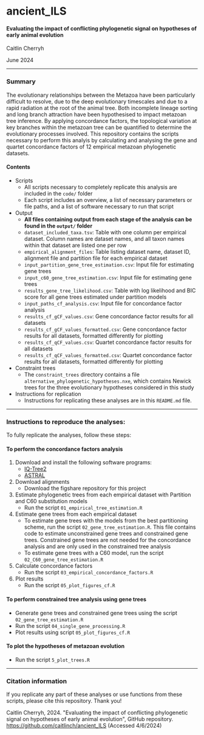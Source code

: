 # ancient_ILS
#### Evaluating the impact of conflicting phylogenetic signal on hypotheses of early animal evolution

Caitlin Cherryh

June 2024

***
### Summary
The evolutionary relationships between the Metazoa have been particularly difficult to resolve, due to the deep evolutionary timescales and due to a rapid radiation at the root of the animal tree. Both incomplete lineage sorting and long branch attraction have been hypothesised to impact metazoan tree inference. By applying concordance factors, the topological variation at key branches within the metazoan tree can be quantified to determine the evolutionary processes involved. This repository contains the scripts necessary to perform this analyis by calculating and analysing the gene and quartet concordance factors of 12 empirical metazoan phylogenetic datasets.

#### Contents
+ Scripts
    + All scripts necessary to completely replicate this analysis are included in the `code/` folder
    + Each script includes an overview, a list of necessary parameters or file paths,  and a list of software necessary to run that script
+ Output
    + **All files containing output from each stage of the analysis can be found in the `output/` folder**
    + `dataset_included_taxa.tsv`: Table with one column per empirical dataset. Column names are dataset names, and all taxon names within that dataset are listed one per row
    + `empirical_alignment_files`: Table listing dataset name, dataset ID, alignment file and partition file for each empirical dataset
    + `input_partition_gene_tree_estimation.csv`: Input file for estimating gene trees
    + `input_c60_gene_tree_estimation.csv`: Input file for estimating gene trees
    + `results_gene_tree_likelihood.csv`: Table with log likelihood and BIC score for all gene trees estimated under partition models
    + `input_paths_cf_analysis.csv`: Input file for concordance factor analysis
    + `results_cf_gCF_values.csv`: Gene concordance factor results for all datasets
    + `results_cf_gCF_values_formatted.csv`: Gene concordance factor results for all datasets, formatted differently for plotting
    + `results_cf_qCF_values.csv`: Quartet concordance factor results for all datasets
    + `results_cf_qCF_values_formatted.csv`: Quartet concordance factor results for all datasets, formatted differently for plotting
+ Constraint trees
    + The `constraint_trees` directory contains a file `alternative_phylogenetic_hypotheses.nxe`, which contains Newick trees for the three evolutionary hypotheses considered in this study
+ Instructions for replication
    + Instructions for replicating these analyses are in this `README.md` file.

***
### Instructions to reproduce the analyses:
To fully replicate the analyses, follow these steps:

#### To perform the concordance factors analysis
1. Download and install the following software programs:
    + [IQ-Tree2](http://www.iqtree.org/)
    + [ASTRAL](https://github.com/smirarab/ASTRAL)
2. Download alignments
    + Download the figshare repository for this project
3. Estimate phylogenetic trees from each empirical dataset with Partition and C60 substitution models
    + Run the script `01_empirical_tree_estimation.R`
4. Estimate gene trees from each empirical dataset
    + To estimate gene trees with the models from the best partitioning scheme, run the script `02_gene_tree_estimation.R`. This file contains code to estimate unconstrained gene trees and constrained gene trees. Constrained gene trees are not needed for the concordance analysis and are only used in the constrained tree analysis
    + To estimate gene trees with a C60 model, run the script `02_C60_gene_tree_estimation.R`
5. Calculate concordance factors
    + Run the script `03_empirical_concordance_factors.R`
6. Plot results
    + Run the script `05_plot_figures_cf.R`

#### To perform constrained tree analysis using gene trees
+ Generate gene trees and constrained gene trees using the script `02_gene_tree_estimation.R`
+ Run the script `04_single_gene_processing.R`
+ Plot results using script `05_plot_figures_cf.R`

#### To plot the hypotheses of metazoan evolution
+ Run the script `5_plot_trees.R`

***
### Citation information
If you replicate any part of these analyses or use functions from these scripts, please cite this repository. Thank you! 

Caitlin Cherryh, 2024. "Evaluating the impact of conflicting phylogenetic signal on hypotheses of early animal evolution", GitHub repository. https://github.com/caitlinch/ancient_ILS (Accessed 4/6/2024)
